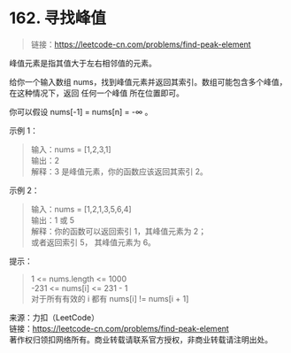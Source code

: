 #  162. 寻找峰值

> 链接：https://leetcode-cn.com/problems/find-peak-element  

峰值元素是指其值大于左右相邻值的元素。

给你一个输入数组 nums，找到峰值元素并返回其索引。数组可能包含多个峰值，在这种情况下，返回 任何一个峰值 所在位置即可。

你可以假设 nums[-1] = nums[n] = -∞ 。

示例 1：  
> 输入：nums = [1,2,3,1]  
输出：2  
解释：3 是峰值元素，你的函数应该返回其索引 2。  

示例 2：  
> 输入：nums = [1,2,1,3,5,6,4]  
输出：1 或 5   
解释：你的函数可以返回索引 1，其峰值元素为 2；  
    或者返回索引 5， 其峰值元素为 6。  


提示：  
> 1 <= nums.length <= 1000  
-231 <= nums[i] <= 231 - 1  
对于所有有效的 i 都有 nums[i] != nums[i + 1]  

来源：力扣（LeetCode）  
链接：https://leetcode-cn.com/problems/find-peak-element  
著作权归领扣网络所有。商业转载请联系官方授权，非商业转载请注明出处。  